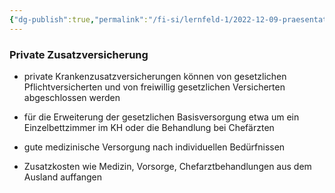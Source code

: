 ```yaml
---
{"dg-publish":true,"permalink":"/fi-si/lernfeld-1/2022-12-09-praesentation-krankenversicherung/private-zusatzversicherung/"}
---
```



### Private Zusatzversicherung

- private Krankenzusatzversicherungen können von gesetzlichen Pflichtversicherten und von freiwillig gesetzlichen Versicherten abgeschlossen werden

- für die Erweiterung der gesetzlichen Basisversorgung etwa um ein Einzelbettzimmer im KH oder die Behandlung bei Chefärzten

- gute medizinische Versorgung nach individuellen Bedürfnissen
- Zusatzkosten wie Medizin, Vorsorge, Chefarztbehandlungen aus dem Ausland auffangen